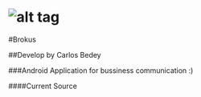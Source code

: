 ![alt tag](http://i58.tinypic.com/nludzd.png)
======

#Brokus

##Develop by Carlos Bedey

###Android Application for bussiness communication :)

####Current Source
